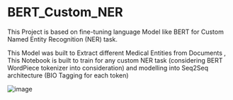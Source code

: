 # BERT_Custom_NER
This Project is based on fine-tuning language Model like BERT for Custom Named Entity Recognition (NER) task.

This Model was built to Extract different Medical Entities from Documents , This Notebook is built to train for any custom NER task (considering BERT WordPiece tokenizer into consideration) and modelling into Seq2Seq architecture (BIO Tagging for each token)


![image](https://github.com/ShreyanshNanawati/Custom_NER_Transformers_BERT/assets/46343822/014287e5-1de8-42f9-861b-58fbf3a33924)

